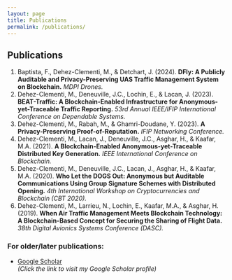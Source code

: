 ```yaml
---
layout: page
title: Publications
permalink: /publications/
---
```

## Publications

1. Baptista, F., Dehez-Clementi, M., & Detchart, J. (2024). **DFly: A Publicly Auditable and Privacy-Preserving UAS Traffic Management System on Blockchain.** *MDPI Drones.*  
2. Dehez-Clementi, M., Deneuville, J.C., Lochin, E., & Lacan, J. (2023). **BEAT-Traffic: A Blockchain-Enabled Infrastructure for Anonymous-yet-Traceable Traffic Reporting.** *53rd Annual IEEE/IFIP International Conference on Dependable Systems.*  
3. Dehez-Clementi, M., Rabah, M., & Ghamri-Doudane, Y. (2023). **A Privacy-Preserving Proof-of-Reputation.** *IFIP Networking Conference.*  
4. Dehez-Clementi, M., Lacan, J., Deneuville, J.C., Asghar, H., & Kaafar, M.A. (2021). **A Blockchain-Enabled Anonymous-yet-Traceable Distributed Key Generation.** *IEEE International Conference on Blockchain.*  
5. Dehez-Clementi, M., Deneuville, J.C., Lacan, J., Asghar, H., & Kaafar, M.A. (2020). **Who Let the DOGS Out: Anonymous but Auditable Communications Using Group Signature Schemes with Distributed Opening.** *4th International Workshop on Cryptocurrencies and Blockchain (CBT 2020).*  
6. Dehez-Clementi, M., Larrieu, N., Lochin, E., Kaafar, M.A., & Asghar, H. (2019). **When Air Traffic Management Meets Blockchain Technology: A Blockchain-Based Concept for Securing the Sharing of Flight Data.** *38th Digital Avionics Systems Conference (DASC).*  

### For older/later publications:
- [Google Scholar](https://scholar.google.com/citations?user=IraLZGQAAAAJ&hl=en&authuser=1&oi=ao)  
  *(Click the link to visit my Google Scholar profile)*

  